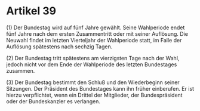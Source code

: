 # Artikel 39 

(1) Der Bundestag wird auf fünf Jahre gewählt. Seine Wahlperiode endet 
fünf Jahre nach dem ersten Zusammentritt oder mit seiner Auflösung. Die 
Neuwahl findet im letzten Vierteljahr der Wahlperiode statt, im Falle 
der Auflösung spätestens nach sechzig Tagen. 

(2) Der Bundestag tritt spätestens am vierzigsten Tage nach der Wahl, 
jedoch nicht vor dem Ende der Wahlperiode des letzten Bundestages 
zusammen. 

(3) Der Bundestag bestimmt den Schluß und den Wiederbeginn seiner 
Sitzungen. Der Präsident des Bundestages kann ihn früher einberufen. 
Er ist hierzu verpflichtet, wenn ein Drittel der Mitglieder, der 
Bundespräsident oder der Bundeskanzler es verlangen. 